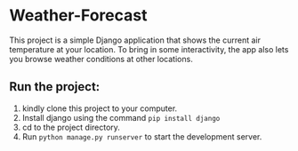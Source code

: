 # Weather-Forecast
This project is a simple Django application that shows the current air temperature at your location. To bring in some interactivity, the app also lets you browse weather conditions at other locations. 
## Run the project:
1. kindly clone this project to your computer.
2. Install django using the command `pip install django`
3. cd to the project directory.
4. Run `python manage.py runserver` to start the development server.

